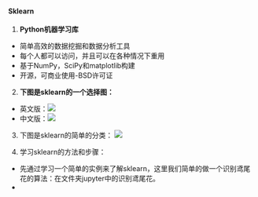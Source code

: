 #### Sklearn
1. **Python机器学习库**
- 简单高效的数据挖掘和数据分析工具
- 每个人都可以访问，并且可以在各种情况下重用
- 基于NumPy，SciPy和matplotlib构建
- 开源，可商业使用-BSD许可证

2. **下图是sklearn的一个选择图：**
- 英文版：<a href="https://sm.ms/image/PQA5l39vkmdsMpz" target="_blank"><img src="https://i.loli.net/2019/10/02/PQA5l39vkmdsMpz.png" ></a>
- 中文版：<a href="https://sm.ms/image/PQA5l39vkmdsMpz" target="_blank"><img src="https://i.loli.net/2019/10/02/PQA5l39vkmdsMpz.png" ></a>

3. 下图是sklearn的简单的分类：
<a href="https://sm.ms/image/8BiSUMpRxT4AhKI" target="_blank"><img src="https://i.loli.net/2019/10/02/8BiSUMpRxT4AhKI.png" ></a>

4. 学习sklearn的方法和步骤：
- 先通过学习一个简单的实例来了解sklearn，这里我们简单的做一个识别鸢尾花的算法：在文件夹jupyter中的识别鸢尾花。
- 


